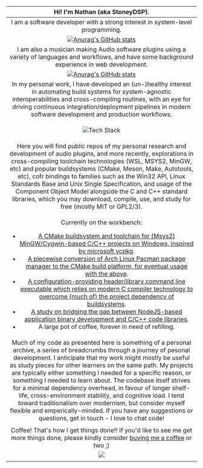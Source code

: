 | Hi! I'm Nathan (aka StoneyDSP).  |
| :-: |
| I am a software developer with a strong interest in system-level programming. |
| [![Anurag's GitHub stats](https://github-readme-stats.vercel.app/api?username=StoneyDSP)](https://github.com/anuraghazra/github-readme-stats) |
| I am also a musician making Audio software plugins using a variety of languages and workflows, and have some background experience in web development. |
| [![Anurag's GitHub stats](https://github-readme-stats.vercel.app/api/top-langs/?username=StoneyDSP)](https://github.com/anuraghazra/github-readme-stats) |
| In my personal work, I have developed an (un-)healthy interest in automating build systems for system-agnostic interoperabilities and cross-compiling routines, with an eye for driving continuous integration/deployment pipelines in modern software development and production workflows. |
| <p align="center"><img src="https://skillicons.dev/icons?i=cpp,c,cmake,js,ts,html,css,nodejs&perline=4" alt="Tech Stack" /></p> |
| Here you will find public repos of my personal research and development of audio plugins, and more recently, explorations in cross-compiling toolchain technologies (WSL, MSYS2, MinGW, etc) and popular buildsystems (CMake, Meson, Make, Autotools, etc), cofr bindings to families such as the Win32 API, Linux Standards Base and Unix Single Specification, and usage of the Component Object Model alongside the C and C++ standard libraries, which you may download, compile, use, and study for free (mostly MIT or GPL2/3). |
| <p align="centre">Currently on the workbench:</p><p align="left"><ul><li><a href="https://github.com/StoneyDSP/MSYS2-toolchain.git">A CMake buildsystem and toolchain for (Msys2) MinGW/Cygwin-based C/C++ projects on Windows, inspired by microsoft vcpkg</a>.</li><li><a href="https://github.com/StoneyDSP/MSYS2-pacman.git">A piecewise conversion of Arch Linux Pacman package manager to the CMake build platform, for eventual usage with the above</a>.</li><li><a href="https://github.com/StoneyDSP/MSYS2-libconfig.git">A configuration-providing header/library command line executable which relies on modern C compiler technology to overcome (much of) the project dependency of buildsystems</a>.</li><li><a href="https://github.com/cmodules/cmodules">A study on bridging the gap between NodeJS-based application binary development and C/C++ code libraries</a>.</li><li>A large pot of coffee, forever in need of refilling.</li></ul></p> |
| Much of my code as presented here is something of a personal archive, a series of breadcrumbs through a journey of pesonal development. I anticipate that my work might mostly be useful as study pieces for other learners on the same path. My projects are typically either something I needed for a specific reason, or something I needed to learn about. The codebase itself strives for a minimal dependency overhead, in favour of longer shelf-life, cross-environment stability, and cognitive load. I tend toward traditionalism over modernism, but consider myself flexible and emperically-minded. If you have any suggestions or questions, get in touch - I love to chat code!  |
| |
| Coffee! That's how I get things done!! If you'd like to see me get more things done, please kindly consider <a href="https://www.patreon.com/bePatron?u=8549187" data-patreon-widget-type="become-patron-button">buying me a coffee</a> or two ;) |
| <a href= "https://paypal.me/StoneyDSPAudio?country.x=ES&locale.x=en_US"><img src="https://www.paypalobjects.com/en_US/i/btn/btn_donate_SM.gif"/></a> |
| <a href="https://www.patreon.com/bePatron?u=8549187" data-patreon-widget-type="become-patron-button"></a> |
